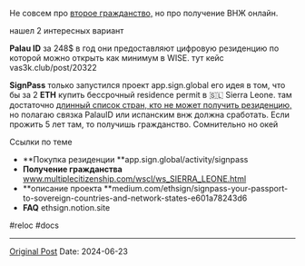 Не совсем про [второе гражданство,](2260.md) но про получение ВНЖ онлайн. 

нашел 2 интересных вариант

**Palau ID** 
за 248$ в год они предоставляют цифровую резиденцию по которой можно открыть как минимум в WISE. тут кейс vas3k.club/post/20322

**SignPass**
только запустился проект app.sign.global его идея в том, что бы за 2 **ETH** купить бессрочный residence permit в 🇸🇱 Sierra Leone.  там достаточно [длинный список стран, кто не может получить резиденцию,](https://ethsign.notion.site/Restricted-Countries-or-Regions-12db65b262514f9ba746ba2f912d5ce5) но полагаю связка PalauID или испанским внж должна сработать. Если прожить 5 лет там, то получишь гражданство. Сомнительно но окей

Ссылки по теме
* **Покупка резиденции **app.sign.global/activity/signpass
* **Получение гражданства** www.multiplecitizenship.com/wscl/ws_SIERRA_LEONE.html
* **описание проекта **medium.com/ethsign/signpass-your-passport-to-sovereign-countries-and-network-states-e601a78243d6
* **FAQ** ethsign.notion.site

#reloc #docs

---
[Original Post](https://t.me/lev2tarragona/2349)
Date: 2024-06-23

